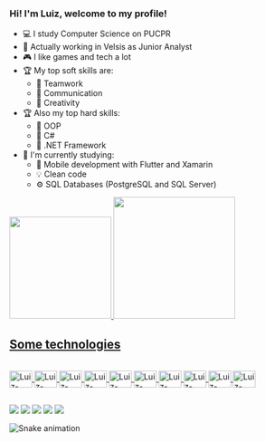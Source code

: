 ### Hi! I'm Luiz, welcome to my profile!

- 💻 I study Computer Science on PUCPR
- 💼 Actually working in Velsis as Junior Analyst
- 🎮 I like games and tech a lot
- 🏆 My top soft skills are:
   - 🥇 Teamwork
   - 🥈 Communication
   - 🥉 Creativity
- 🏆 Also my top hard skills:
   - 🥇 OOP
   - 🥈 C#
   - 🥉 .NET Framework
- 📖 I'm currently studying:
   - 📱 Mobile development with Flutter and Xamarin
   - 💡 Clean code
   - ⚙️ SQL Databases (PostgreSQL and SQL Server)
        
<div align="left">
  <a href="https://github.com/Zuilinho">
  <img height="180em" src="https://github-readme-stats.vercel.app/api?username=Zuilinho&show_icons=true&theme=tokyonight&include_all_commits=true&count_private=true"/>
  <img height="215em" src="https://github-readme-stats.vercel.app/api/top-langs/?username=Zuilinho&layout=compact&langs_count=7&theme=tokyonight"/>
</div>

## Some technologies  
<div style="display: inline_block"><br>
  <img align="center" alt="Luiz-Csharp" height="30" width="40" src="https://cdn.jsdelivr.net/gh/devicons/devicon/icons/csharp/csharp-original.svg">
  <img align="center" alt="Luiz-JavaScript" height="30" width="40" src="https://cdn.jsdelivr.net/gh/devicons/devicon/icons/javascript/javascript-original.svg">
  <img align="center" alt="Luiz-Java" height="30" width="40" src="https://cdn.jsdelivr.net/gh/devicons/devicon/icons/java/java-original-wordmark.svg">
  <img align="center" alt="Luiz-Vscode" height="30" width="40" src="https://cdn.jsdelivr.net/gh/devicons/devicon/icons/vscode/vscode-original.svg">
  <img align="center" alt="Luiz-Visualstudio" height="30" width="40" src="https://cdn.jsdelivr.net/gh/devicons/devicon/icons/visualstudio/visualstudio-plain.svg">
  <img align="center" alt="Luiz-Docker" height="30" width="40" src="https://cdn.jsdelivr.net/gh/devicons/devicon/icons/docker/docker-original-wordmark.svg">
  <img align="center" alt="Luiz-Azure" height="30" width="40" src="https://cdn.jsdelivr.net/gh/devicons/devicon/icons/azure/azure-original.svg">
  <img align="center" alt="Luiz-SQLServer" height="30" width="40" src="https://cdn.jsdelivr.net/gh/devicons/devicon/icons/microsoftsqlserver/microsoftsqlserver-plain.svg">
  <img align="center" alt="Luiz-MySQL" height="30" width="40" src="https://cdn.jsdelivr.net/gh/devicons/devicon/icons/mysql/mysql-original.svg">
  <img align="center" alt="Luiz-PostgreSQL" height="30" width="40" src="https://cdn.jsdelivr.net/gh/devicons/devicon/icons/postgresql/postgresql-original.svg" />
  </div>

##

<div>
    <a href="https://www.instagram.com/luizbaldao/?hl=pt-br" target="_blank"> <img src="https://img.shields.io/badge/Instagram-E4405F?style=for-the-badge&logo=instagram&logoColor=white" target="_blank"></a>
  <a href="https://www.linkedin.com/in/luiz-henrique-bald%C3%A3o-filho-a89368144/" target="_blank"> <img src="https://img.shields.io/badge/LinkedIn-0077B5?style=for-the-badge&logo=linkedin&logoColor=white" target="_blank"></a>
  <a href="https://twitter.com/zuilinho1" target="_blank"> <img src="https://img.shields.io/badge/Twitter-1DA1F2?style=for-the-badge&logo=twitter&logoColor=white" target="_blank"></a>
  <a href="https://www.twitch.tv/zuilinho1" target="_blank"> <img src="https://img.shields.io/badge/Twitch-9146FF?style=for-the-badge&logo=twitch&logoColor=white" target="_blank"></a>
  <a href = "mailto:luizhbfilho@outlook.com"><img src="https://img.shields.io/badge/Microsoft_Outlook-0078D4?style=for-the-badge&logo=microsoft-outlook&logoColor=white" target="_blank"></a>

  ![Snake animation](https://github.com/Zuilinho/Zuilinho/blob/output/github-contribution-grid-snake.svg)
 
  </div>
